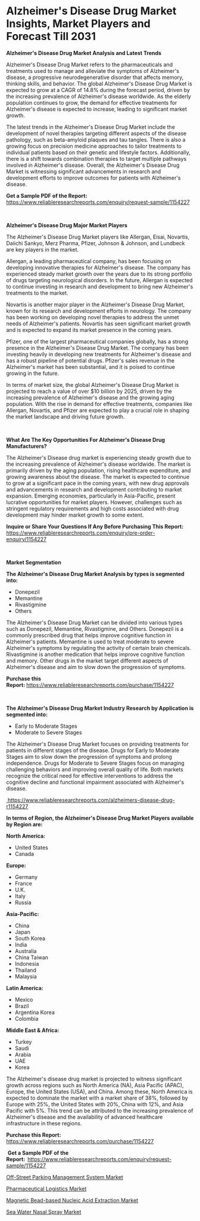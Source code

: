 <p><h1>Alzheimer's Disease Drug Market Insights, Market Players and Forecast Till 2031</h1></p><p><strong>Alzheimer's Disease Drug Market Analysis and Latest Trends</strong></p>
<p><p>Alzheimer's Disease Drug Market refers to the pharmaceuticals and treatments used to manage and alleviate the symptoms of Alzheimer's disease, a progressive neurodegenerative disorder that affects memory, thinking skills, and behavior. The global Alzheimer's Disease Drug Market is expected to grow at a CAGR of 14.8% during the forecast period, driven by the increasing prevalence of Alzheimer's disease worldwide. As the elderly population continues to grow, the demand for effective treatments for Alzheimer's disease is expected to increase, leading to significant market growth.</p><p>The latest trends in the Alzheimer's Disease Drug Market include the development of novel therapies targeting different aspects of the disease pathology, such as beta-amyloid plaques and tau tangles. There is also a growing focus on precision medicine approaches to tailor treatments to individual patients based on their genetic and lifestyle factors. Additionally, there is a shift towards combination therapies to target multiple pathways involved in Alzheimer's disease. Overall, the Alzheimer's Disease Drug Market is witnessing significant advancements in research and development efforts to improve outcomes for patients with Alzheimer's disease.</p></p>
<p><strong>Get a Sample PDF of the Report:&nbsp;</strong> <a href="https://www.reliableresearchreports.com/enquiry/request-sample/1154227">https://www.reliableresearchreports.com/enquiry/request-sample/1154227</a></p>
<p>&nbsp;</p>
<p><strong>Alzheimer's Disease Drug Major Market Players</strong></p>
<p><p>The Alzheimer's Disease Drug Market players like Allergan, Eisai, Novartis, Daiichi Sankyo, Merz Pharma, Pfizer, Johnson & Johnson, and Lundbeck are key players in the market. </p><p>Allergan, a leading pharmaceutical company, has been focusing on developing innovative therapies for Alzheimer's disease. The company has experienced steady market growth over the years due to its strong portfolio of drugs targeting neurological disorders. In the future, Allergan is expected to continue investing in research and development to bring new Alzheimer's treatments to the market.</p><p>Novartis is another major player in the Alzheimer's Disease Drug Market, known for its research and development efforts in neurology. The company has been working on developing novel therapies to address the unmet needs of Alzheimer's patients. Novartis has seen significant market growth and is expected to expand its market presence in the coming years.</p><p>Pfizer, one of the largest pharmaceutical companies globally, has a strong presence in the Alzheimer's Disease Drug Market. The company has been investing heavily in developing new treatments for Alzheimer's disease and has a robust pipeline of potential drugs. Pfizer's sales revenue in the Alzheimer's market has been substantial, and it is poised to continue growing in the future.</p><p>In terms of market size, the global Alzheimer's Disease Drug Market is projected to reach a value of over $10 billion by 2025, driven by the increasing prevalence of Alzheimer's disease and the growing aging population. With the rise in demand for effective treatments, companies like Allergan, Novartis, and Pfizer are expected to play a crucial role in shaping the market landscape and driving future growth.</p></p>
<p>&nbsp;</p>
<p><strong>What Are The Key Opportunities For Alzheimer's Disease Drug Manufacturers?</strong></p>
<p><p>The Alzheimer's Disease drug market is experiencing steady growth due to the increasing prevalence of Alzheimer's disease worldwide. The market is primarily driven by the aging population, rising healthcare expenditure, and growing awareness about the disease. The market is expected to continue to grow at a significant pace in the coming years, with new drug approvals and advancements in research and development contributing to market expansion. Emerging economies, particularly in Asia-Pacific, present lucrative opportunities for market players. However, challenges such as stringent regulatory requirements and high costs associated with drug development may hinder market growth to some extent.</p></p>
<p><strong>Inquire or Share Your Questions If Any Before Purchasing This Report:</strong> <a href="https://www.reliableresearchreports.com/enquiry/pre-order-enquiry/1154227">https://www.reliableresearchreports.com/enquiry/pre-order-enquiry/1154227</a></p>
<p>&nbsp;</p>
<p><strong>Market Segmentation</strong></p>
<p><strong>The Alzheimer's Disease Drug Market Analysis by types is segmented into:</strong></p>
<p><ul><li>Donepezil</li><li>Memantine</li><li>Rivastigmine</li><li>Others</li></ul></p>
<p><p>The Alzheimer's Disease Drug Market can be divided into various types such as Donepezil, Memantine, Rivastigmine, and Others. Donepezil is a commonly prescribed drug that helps improve cognitive function in Alzheimer's patients. Memantine is used to treat moderate to severe Alzheimer's symptoms by regulating the activity of certain brain chemicals. Rivastigmine is another medication that helps improve cognitive function and memory. Other drugs in the market target different aspects of Alzheimer's disease and aim to slow down the progression of symptoms.</p></p>
<p><strong>Purchase this Report:&nbsp;</strong><a href="https://www.reliableresearchreports.com/purchase/1154227">https://www.reliableresearchreports.com/purchase/1154227</a></p>
<p>&nbsp;</p>
<p><strong>The Alzheimer's Disease Drug Market Industry Research by Application is segmented into:</strong></p>
<p><ul><li>Early to Moderate Stages</li><li>Moderate to Severe Stages</li></ul></p>
<p><p>The Alzheimer's Disease Drug Market focuses on providing treatments for patients in different stages of the disease. Drugs for Early to Moderate Stages aim to slow down the progression of symptoms and prolong independence. Drugs for Moderate to Severe Stages focus on managing challenging behaviors and improving overall quality of life. Both markets recognize the critical need for effective interventions to address the cognitive decline and functional impairment associated with Alzheimer's disease.</p></p>
<p><a href="https://www.reliableresearchreports.com/alzheimers-disease-drug-r1154227">&nbsp;https://www.reliableresearchreports.com/alzheimers-disease-drug-r1154227</a></p>
<p><strong>In terms of Region, the Alzheimer's Disease Drug Market Players available by Region are:</strong></p>
<p>
    <p> <strong> North America: </strong>
        <ul>
            <li>United States</li>
            <li>Canada</li>
        </ul>
        </p> 
    <p> <strong> Europe: </strong>
        <ul>
            <li>Germany</li>
            <li>France</li>
            <li>U.K.</li>
            <li>Italy</li>
            <li>Russia</li>
        </ul>
        </p> 
    <p> <strong> Asia-Pacific: </strong>
        <ul>
            <li>China</li>
            <li>Japan</li>
            <li>South Korea</li>
            <li>India</li>
            <li>Australia</li>
            <li>China Taiwan</li>
            <li>Indonesia</li>
            <li>Thailand</li>
            <li>Malaysia</li>
        </ul>
        </p> 
    <p> <strong> Latin America: </strong>
        <ul>
            <li>Mexico</li>
            <li>Brazil</li>
            <li>Argentina Korea</li>
            <li>Colombia</li>
        </ul>
        </p> 
    <p> <strong> Middle East & Africa: </strong>
        <ul>
            <li>Turkey</li>
            <li>Saudi</li>
            <li>Arabia</li>
            <li>UAE</li>
            <li>Korea</li>
        </ul>
    </p>
    </p>
<p><p>The Alzheimer's disease drug market is projected to witness significant growth across regions such as North America (NA), Asia Pacific (APAC), Europe, the United States (USA), and China. Among these, North America is expected to dominate the market with a market share of 38%, followed by Europe with 25%, the United States with 20%, China with 12%, and Asia Pacific with 5%. This trend can be attributed to the increasing prevalence of Alzheimer's disease and the availability of advanced healthcare infrastructure in these regions.</p></p>
<p><strong>Purchase this Report: </strong><a href="https://www.reliableresearchreports.com/purchase/1154227">https://www.reliableresearchreports.com/purchase/1154227</a></p>
<p>&nbsp;<strong>Get a Sample PDF of the Report:&nbsp;&nbsp;</strong><a href="https://www.reliableresearchreports.com/enquiry/request-sample/1154227">https://www.reliableresearchreports.com/enquiry/request-sample/1154227</a></p>
<p><strong></strong></p>
<p><p><a href="https://medium.com/@kathleenjacksond65/off-street-parking-management-system-market-size-and-market-trends-complete-industry-overview-0d5c54172a30">Off-Street Parking Management System Market</a></p><p><a href="https://github.com/gracielawharr/Market-Research-Report-List-1/blob/main/pharmaceutical-logistics-market.md">Pharmaceutical Logistics Market</a></p><p><a href="https://medium.com/@alexander.bell98078/analyzing-magnetic-bead-based-nucleic-acid-extraction-market-global-industry-perspective-and-b3ea78837853">Magnetic Bead-based Nucleic Acid Extraction Market</a></p><p><a href="https://github.com/EunaWiegad2023/Market-Research-Report-List-1/blob/main/sea-water-nasal-spray-market.md">Sea Water Nasal Spray Market</a></p></p>